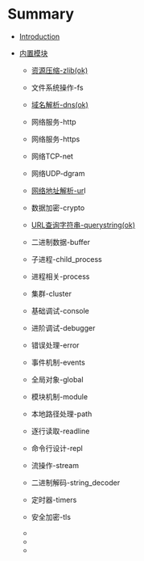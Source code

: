 # Summary

* [Introduction](README.md)
* [内置模块](内置模块.md)

  * [资源压缩-zlib\(ok\)](模块/zlib.md)
  * 文件系统操作-fs
  * [域名解析-dns\(ok\)](模块/dns.md)
  * 网络服务-http
  * 网络服务-https
  * 网络TCP-net
  * 网络UDP-dgram
  * [网络地址解析-ur](/模块/url.md)l
  * 数据加密-crypto
  * [URL查询字符串-querystring\(ok\)](/模块/querystring.md)
  * 二进制数据-buffer
  * 子进程-child\_process
  * 进程相关-process
  * 集群-cluster
  * 基础调试-console

  * 进阶调试-debugger

  * 错误处理-error

  * 事件机制-events

  * 全局对象-global

  * 模块机制-module

  * 本地路径处理-path

  * 逐行读取-readline

  * 命令行设计-repl

  * 流操作-stream

  * 二进制解码-string\_decoder

  * 定时器-timers

  * 安全加密-tls

  * 
  * 
  * 


